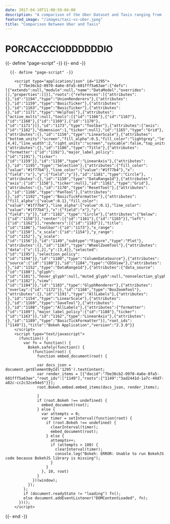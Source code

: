 ```yaml
---
date: 2017-04-10T11:00:59-04:00
description: "A comparison of the Uber Dataset and Taxis ranging from ... to ..."
featured_image: "/images/taxi-vs-uber.jpeg"
title: "Comparison Between Uber and Taxis"
---
```



# PORCACCCIODDDDDDIO

{{- define "page-script" -}}
        <script type="text/javascript" src="https://cdn.bokeh.org/bokeh/release/bokeh-2.3.0.min.js" integrity="sha384-HjagQp6T0/7bxYTAXbLotF1MLAGWmhkY5siA1Gc/pcEgvgRPtMsRn0gQtMwGKiw1" crossorigin="anonymous"></script>
        <script type="text/javascript">
            Bokeh.set_log_level("info");
        </script>
{{- end -}}
        
<div class="bk-root" id="3ad2441d-1a7c-49d7-a82c-cc2c32ce94e5" data-root-id="1149"></div>
            
          
        
      
      {{- define "page-script" -}}

        <script type="application/json" id="1295">
          {"7be36cb2-0970-4a6e-8fa5-601fff5a63ae":{"defs":[{"extends":null,"module":null,"name":"DataModel","overrides":[],"properties":[]}],"roots":{"references":[{"attributes":{},"id":"1194","type":"UnionRenderers"},{"attributes":{},"id":"1159","type":"BasicTicker"},{"attributes":{},"id":"1163","type":"BasicTicker"},{"attributes":{},"id":"1171","type":"HelpTool"},{"attributes":{"active_multi":null,"tools":[{"id":"1166"},{"id":"1167"},{"id":"1168"},{"id":"1169"},{"id":"1170"},{"id":"1171"}]},"id":"1173","type":"Toolbar"},{"attributes":{"axis":{"id":"1162"},"dimension":1,"ticker":null},"id":"1165","type":"Grid"},{"attributes":{},"id":"1156","type":"LinearScale"},{"attributes":{"bottom_units":"screen","fill_alpha":0.5,"fill_color":"lightgrey","left_units":"screen","level":"overlay","line_alpha":1.0,"line_color":"black","line_dash":[4,4],"line_width":2,"right_units":"screen","syncable":false,"top_units":"screen"},"id":"1172","type":"BoxAnnotation"},{"attributes":{},"id":"1186","type":"Title"},{"attributes":{"formatter":{"id":"1192"},"major_label_policy":{"id":"1191"},"ticker":{"id":"1159"}},"id":"1158","type":"LinearAxis"},{"attributes":{},"id":"1195","type":"Selection"},{"attributes":{"fill_color":{"value":"#1f77b4"},"line_color":{"value":"#1f77b4"},"x":{"field":"x"},"y":{"field":"y"}},"id":"1181","type":"Circle"},{"attributes":{},"id":"1150","type":"DataRange1d"},{"attributes":{"axis":{"id":"1158"},"ticker":null},"id":"1161","type":"Grid"},{"attributes":{},"id":"1170","type":"ResetTool"},{"attributes":{},"id":"1166","type":"PanTool"},{"attributes":{},"id":"1192","type":"BasicTickFormatter"},{"attributes":{"fill_alpha":{"value":0.1},"fill_color":{"value":"#1f77b4"},"line_alpha":{"value":0.1},"line_color":{"value":"#1f77b4"},"x":{"field":"x"},"y":{"field":"y"}},"id":"1182","type":"Circle"},{"attributes":{"below":[{"id":"1158"}],"center":[{"id":"1161"},{"id":"1165"}],"left":[{"id":"1162"}],"renderers":[{"id":"1183"}],"title":{"id":"1186"},"toolbar":{"id":"1173"},"x_range":{"id":"1150"},"x_scale":{"id":"1154"},"y_range":{"id":"1152"},"y_scale":{"id":"1156"}},"id":"1149","subtype":"Figure","type":"Plot"},{"attributes":{},"id":"1167","type":"WheelZoomTool"},{"attributes":{"data":{"x":[1,2],"y":[3,4]},"selected":{"id":"1195"},"selection_policy":{"id":"1194"}},"id":"1180","type":"ColumnDataSource"},{"attributes":{"source":{"id":"1180"}},"id":"1184","type":"CDSView"},{"attributes":{},"id":"1152","type":"DataRange1d"},{"attributes":{"data_source":{"id":"1180"},"glyph":{"id":"1181"},"hover_glyph":null,"muted_glyph":null,"nonselection_glyph":{"id":"1182"},"view":{"id":"1184"}},"id":"1183","type":"GlyphRenderer"},{"attributes":{"overlay":{"id":"1172"}},"id":"1168","type":"BoxZoomTool"},{"attributes":{},"id":"1191","type":"AllLabels"},{"attributes":{},"id":"1154","type":"LinearScale"},{"attributes":{},"id":"1169","type":"SaveTool"},{"attributes":{},"id":"1188","type":"AllLabels"},{"attributes":{"formatter":{"id":"1189"},"major_label_policy":{"id":"1188"},"ticker":{"id":"1163"}},"id":"1162","type":"LinearAxis"},{"attributes":{},"id":"1189","type":"BasicTickFormatter"}],"root_ids":["1149"]},"title":"Bokeh Application","version":"2.3.0"}}
        </script>
        <script type="text/javascript">
          (function() {
            var fn = function() {
              Bokeh.safely(function() {
                (function(root) {
                  function embed_document(root) {
                    
                  var docs_json = document.getElementById('1295').textContent;
                  var render_items = [{"docid":"7be36cb2-0970-4a6e-8fa5-601fff5a63ae","root_ids":["1149"],"roots":{"1149":"3ad2441d-1a7c-49d7-a82c-cc2c32ce94e5"}}];
                  root.Bokeh.embed.embed_items(docs_json, render_items);
                
                  }
                  if (root.Bokeh !== undefined) {
                    embed_document(root);
                  } else {
                    var attempts = 0;
                    var timer = setInterval(function(root) {
                      if (root.Bokeh !== undefined) {
                        clearInterval(timer);
                        embed_document(root);
                      } else {
                        attempts++;
                        if (attempts > 100) {
                          clearInterval(timer);
                          console.log("Bokeh: ERROR: Unable to run BokehJS code because BokehJS library is missing");
                        }
                      }
                    }, 10, root)
                  }
                })(window);
              });
            };
            if (document.readyState != "loading") fn();
            else document.addEventListener("DOMContentLoaded", fn);
          })();
        </script>


{{- end -}}